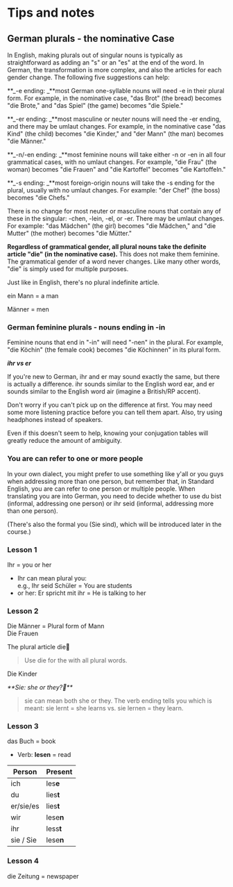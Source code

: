 # Tips and notes

## German plurals - the nominative Case

In English, making plurals out of singular nouns is typically as straightforward as adding an "s" or an "es" at the end of the word. In German, the transformation is more complex, and also the articles for each gender change. The following five suggestions can help:

**_-e ending: _**most German one-syllable nouns will need -e in their plural form. For example, in the nominative case, "das Brot" (the bread) becomes "die Brote," and "das Spiel" (the game) becomes "die Spiele."

**_-er ending: _**most masculine or neuter nouns will need the -er ending, and there may be umlaut changes. For example, in the nominative case "das Kind" (the child) becomes "die Kinder," and "der Mann" (the man) becomes "die Männer."

**_-n/-en ending: _**most feminine nouns will take either -n or -en in all four grammatical cases, with no umlaut changes. For example, "die Frau" (the woman) becomes "die Frauen" and "die Kartoffel" becomes "die Kartoffeln."

**_-s ending: _**most foreign-origin nouns will take the -s ending for the plural, usually with no umlaut changes. For example: "der Chef" (the boss) becomes "die Chefs."

There is no change for most neuter or masculine nouns that contain any of these in the singular: -chen, -lein, -el, or -er. There may be umlaut changes. For example: "das Mädchen" (the girl) becomes "die Mädchen," and "die Mutter" (the mother) becomes "die Mütter."

**Regardless of grammatical gender, all plural nouns take the definite article "die" (in the nominative case).** This does not make them feminine. The grammatical gender of a word never changes. Like many other words, "die" is simply used for multiple purposes.

Just like in English, there's no plural indefinite article.

ein Mann = a man

Männer = men

### German feminine plurals - nouns ending in -in

Feminine nouns that end in "-in" will need "-nen" in the plural. For example, "die Köchin" (the female cook) becomes "die Köchinnen" in its plural form.

**_ihr vs er_**

If you're new to German, ihr and er may sound exactly the same, but there is actually a difference. ihr sounds similar to the English word ear, and er sounds similar to the English word air (imagine a British/RP accent).

Don't worry if you can't pick up on the difference at first. You may need some more listening practice before you can tell them apart. Also, try using headphones instead of speakers.

Even if this doesn't seem to help, knowing your conjugation tables will greatly reduce the amount of ambiguity.

### You are can refer to one or more people

In your own dialect, you might prefer to use something like y'all or you guys when addressing more than one person, but remember that, in Standard English, you are can refer to one person or multiple people. When translating you are into German, you need to decide whether to use du bist (informal, addressing one person) or ihr seid (informal, addressing more than one person).

(There's also the formal you (Sie sind), which will be introduced later in the course.)

### Lesson 1
Ihr = you or her  
- Ihr can mean plural you:   
e.g., Ihr seid Schüler = You are students   
- or her: Er spricht mit ihr = He is talking to her


### Lesson 2
Die Männer = Plural form of Mann  
Die Frauen

The plural article die
> Use die for the with all plural words.

Die Kinder

_**Sie: she or they?**_
> sie can mean both she or they. The verb ending tells you which is meant: sie lernt = she learns vs. sie lernen = they learn.


### Lesson 3
das Buch = book

- Verb: **lesen** = read

| Person | Present |
| -------- | ------- |
| ich           | les**e**
| du            | lies**t** |
| er/sie/es     | lies**t** |
| wir           | lese**n** |  
| ihr           | less**t** |
| sie / Sie     | lese**n** |


### Lesson 4
die Zeitung = newspaper






